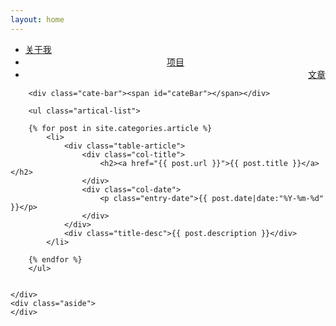 ```yaml
---
layout: home
---
```


<div class="index-content article">
    <div class="section">
        <ul class="artical-cate">
            <li><a href="/"><span>关于我</span></a></li>
			<li style="text-align:center"><a href="/project"><span>项目</span></a></li>
            <li class="on"  style="text-align:right"><a href="/article"><span>文章</span></a></li>
        </ul>

        <div class="cate-bar"><span id="cateBar"></span></div>

        <ul class="artical-list">
        
        {% for post in site.categories.article %}
            <li>
                <div class="table-article">
                    <div class="col-title">
                        <h2><a href="{{ post.url }}">{{ post.title }}</a></h2>
                    </div>
                    <div class="col-date">
                        <p class="entry-date">{{ post.date|date:"%Y-%m-%d" }}</p>
                    </div>
                </div>
                <div class="title-desc">{{ post.description }}</div>
            </li>

        {% endfor %}
        </ul>


    </div>
    <div class="aside">
    </div>
</div>

